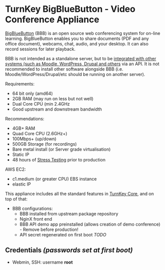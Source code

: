 TurnKey BigBlueButton - Video Conference Appliance
==================================================

[BigBlueButton](http:///www.bigbluebutton.org/) (BBB) is an open source web conferencing system for on-line learning. BigBlueButton enables you to share documents (PDF and any office document), webcams, chat, audio, and your desktop. It can also record sessions for later playback.

BBB is not intended as a standalone server, but to be [integrated with other systems (such as Moodle, WordPress, Drupal and others](http://www.bigbluebutton.org/open-source-integrations/) via an API. It is not recommended to install other software alongside BBB (i.e. Moodle/WordPress/Drupal/etc should be running on another server).

Requirements:
- 64 bit only (amd64)
- 2GB RAM (may run on less but not well)
- Dual Core CPU (min 2.4GHz
- Good upstream and downstream bandwidth

Recommendations:
- 4GB+ RAM
- Quad Core CPU (2.6GHz+)
- 100Mbps+ (up/down)
- 500GB Storage (for recordings)
- Bare metal install (or Server grade virtualisation)
- Static IP
- 48 hours of [Stress Testing](https://code.google.com/p/bigbluebutton/wiki/StressTesting) prior to production

AWS EC2:
- c1.medium (or greater CPU) EBS instance
- elastic IP

This appliance includes all the standard features in [TurnKey Core](http://www.turnkeylinux.org/core), and on top of that:
- BBB configurations:
    - BBB installed from upstream package repository
    - NginX front end
    - BBB API demo app preinstalled (allows creation of demo conference) - Remove before production!
    - API secret regenerated on first boot *TODO*

Credentials *(passwords set at first boot)*
-------------------------------------------

- Webmin, SSH: username **root**